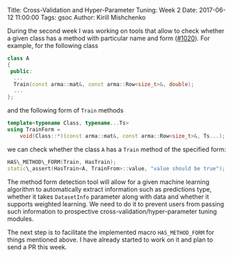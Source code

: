 Title: Cross-Validation and Hyper-Parameter Tuning: Week 2
Date: 2017-06-12 11:00:00
Tags: gsoc
Author: Kirill Mishchenko

During the second week I was working on tools that allow to check whether a
given class has a method with particular name and form
([#1020](https://github.com/mlpack/mlpack/pull/1020)). For example, for the
following class

```c++
class A
{
 public:
  ...
  Train(const arma::mat&, const arma::Row<size_t>&, double);
  ...
};
```

and the following form of `Train` methods

```c++
template<typename Class, typename...Ts>
using TrainForm =
    void(Class::*)(const arma::mat&, const arma::Row<size_t>&, Ts...);
```

we can check whether the class `A` has a `Train` method of the specified form:

```c++
HAS\_METHOD\_FORM(Train, HasTrain);
static\_assert(HasTrain<A, TrainFrom>::value, "value should be true");
```

The method form detection tool will allow for a given machine learning
algorithm to automatically extract information such as predictions type,
whether it takes `DatasetInfo` parameter along with data and whether it supports
weighted learning. We need to do it to prevent users from passing such
information to prospective cross-validation/hyper-parameter tuning modules.

The next step is to facilitate the implemented macro `HAS_METHOD_FORM` for
things mentioned above. I have already started to work on it and plan to send a
PR this week.
